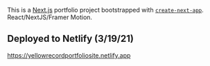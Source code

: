 This is a [Next.js](https://nextjs.org/) portfolio project bootstrapped with [`create-next-app`](https://github.com/vercel/next.js/tree/canary/packages/create-next-app).  React/NextJS/Framer Motion.

## Deployed to Netlify (3/19/21)
https://yellowrecordportfoliosite.netlify.app